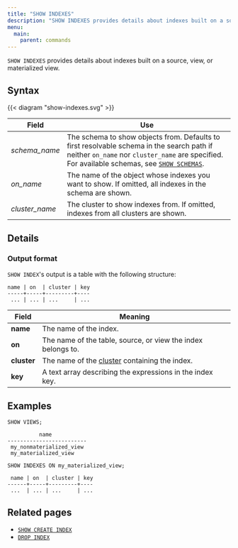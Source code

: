 ```yaml
---
title: "SHOW INDEXES"
description: "SHOW INDEXES provides details about indexes built on a source, view, or materialized view"
menu:
  main:
    parent: commands
---
```


`SHOW INDEXES` provides details about indexes built on a source, view, or materialized view.

## Syntax

{{< diagram "show-indexes.svg" >}}

Field | Use
------|-----
_schema&lowbar;name_ | The schema to show objects from. Defaults to first resolvable schema in the search path if neither `on_name` nor `cluster_name` are specified. For available schemas, see [`SHOW SCHEMAS`](../show-schemas).
_on&lowbar;name_ | The name of the object whose indexes you want to show. If omitted, all indexes in the schema are shown.
_cluster&lowbar;name_ | The cluster to show indexes from. If omitted, indexes from all clusters are shown.

## Details

### Output format

`SHOW INDEX`'s output is a table with the following structure:

```nofmt
name | on  | cluster | key
-----+-----+---------+----
 ... | ... | ...     | ...
```

Field | Meaning
------|--------
**name** | The name of the index.
**on** | The name of the table, source, or view the index belongs to.
**cluster** | The name of the [cluster](/get-started/key-concepts/#clusters) containing the index.
**key** | A text array describing the expressions in the index key.

## Examples

```mzsql
SHOW VIEWS;
```
```nofmt
          name
-------------------------
 my_nonmaterialized_view
 my_materialized_view
```

```mzsql
SHOW INDEXES ON my_materialized_view;
```
```nofmt
 name | on  | cluster | key
------+-----+---------+----
 ...  | ... | ...     | ...
```

## Related pages

- [`SHOW CREATE INDEX`](../show-create-index)
- [`DROP INDEX`](../drop-index)
